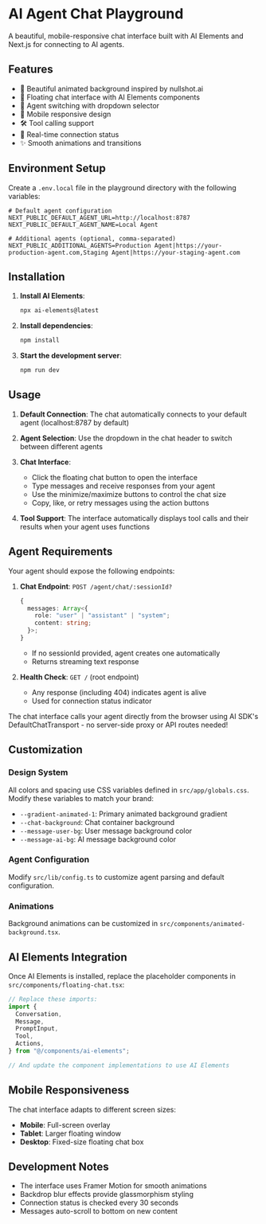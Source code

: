 # AI Agent Chat Playground

A beautiful, mobile-responsive chat interface built with AI Elements and Next.js for connecting to AI agents.

## Features

- 🎨 Beautiful animated background inspired by nullshot.ai
- 💬 Floating chat interface with AI Elements components
- 🔄 Agent switching with dropdown selector
- 📱 Mobile responsive design
- 🛠️ Tool calling support
- 🎯 Real-time connection status
- ✨ Smooth animations and transitions

## Environment Setup

Create a `.env.local` file in the playground directory with the following variables:

```env
# Default agent configuration
NEXT_PUBLIC_DEFAULT_AGENT_URL=http://localhost:8787
NEXT_PUBLIC_DEFAULT_AGENT_NAME=Local Agent

# Additional agents (optional, comma-separated)
NEXT_PUBLIC_ADDITIONAL_AGENTS=Production Agent|https://your-production-agent.com,Staging Agent|https://your-staging-agent.com
```

## Installation

1. **Install AI Elements**:

   ```bash
   npx ai-elements@latest
   ```

2. **Install dependencies**:

   ```bash
   npm install
   ```

3. **Start the development server**:
   ```bash
   npm run dev
   ```

## Usage

1. **Default Connection**: The chat automatically connects to your default agent (localhost:8787 by default)

2. **Agent Selection**: Use the dropdown in the chat header to switch between different agents

3. **Chat Interface**:
   - Click the floating chat button to open the interface
   - Type messages and receive responses from your agent
   - Use the minimize/maximize buttons to control the chat size
   - Copy, like, or retry messages using the action buttons

4. **Tool Support**: The interface automatically displays tool calls and their results when your agent uses functions

## Agent Requirements

Your agent should expose the following endpoints:

1. **Chat Endpoint**: `POST /agent/chat/:sessionId?`

   ```typescript
   {
     messages: Array<{
       role: "user" | "assistant" | "system";
       content: string;
     }>;
   }
   ```

   - If no sessionId provided, agent creates one automatically
   - Returns streaming text response

2. **Health Check**: `GET /` (root endpoint)
   - Any response (including 404) indicates agent is alive
   - Used for connection status indicator

The chat interface calls your agent directly from the browser using AI SDK's DefaultChatTransport - no server-side proxy or API routes needed!

## Customization

### Design System

All colors and spacing use CSS variables defined in `src/app/globals.css`. Modify these variables to match your brand:

- `--gradient-animated-1`: Primary animated background gradient
- `--chat-background`: Chat container background
- `--message-user-bg`: User message background color
- `--message-ai-bg`: AI message background color

### Agent Configuration

Modify `src/lib/config.ts` to customize agent parsing and default configuration.

### Animations

Background animations can be customized in `src/components/animated-background.tsx`.

## AI Elements Integration

Once AI Elements is installed, replace the placeholder components in `src/components/floating-chat.tsx`:

```typescript
// Replace these imports:
import {
  Conversation,
  Message,
  PromptInput,
  Tool,
  Actions,
} from "@/components/ai-elements";

// And update the component implementations to use AI Elements
```

## Mobile Responsiveness

The chat interface adapts to different screen sizes:

- **Mobile**: Full-screen overlay
- **Tablet**: Larger floating window
- **Desktop**: Fixed-size floating chat box

## Development Notes

- The interface uses Framer Motion for smooth animations
- Backdrop blur effects provide glassmorphism styling
- Connection status is checked every 30 seconds
- Messages auto-scroll to bottom on new content
